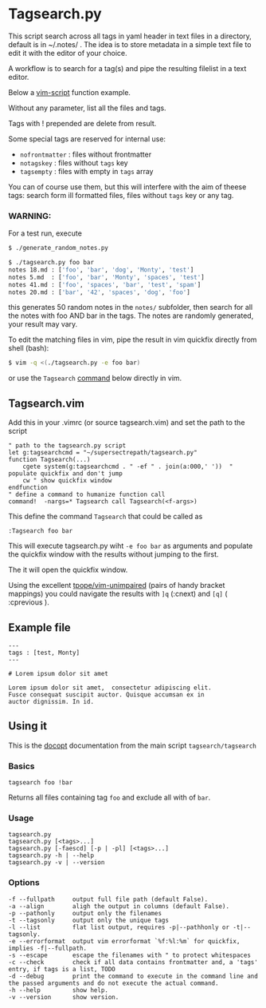 # Tagsearch.py

This script search across all tags in yaml header in text files in a directory, default is in ~/.notes/ .
The idea is to store metadata in a simple text file to edit it with the editor of your choice.

A workflow is to search for a tag(s) and pipe the resulting filelist in a text editor. 

Below a [vim-script](#tagsearch.vim) function example.

Without any parameter, list all the files and tags.

Tags with ! prepended are delete from result.

Some special tags are reserved for internal use:

- `nofrontmatter` : files without frontmatter 
- `notagskey` : files without `tags` key
- `tagsempty` : files with empty in `tags` array

You can of course use them, but this will interfere with the aim of theese tags:
search form ill formatted files, files without `tags` key or any tag.

### WARNING: 

For a test run, execute 

```bash
$ ./generate_random_notes.py

$ ./tagsearch.py foo bar
notes 18.md : ['foo', 'bar', 'dog', 'Monty', 'test']
notes 5.md  : ['foo', 'bar', 'Monty', 'spaces', 'test']
notes 41.md : ['foo', 'spaces', 'bar', 'test', 'spam']
notes 20.md : ['bar', '42', 'spaces', 'dog', 'foo']
```

this generates 50 random notes in the `notes/` subfolder, then search for all the notes with foo AND bar in the tags.
The notes are randomly generated, your result may vary.

To edit the matching files in vim, pipe the result in vim quickfix directly from shell (bash):

```bash
$ vim -q <(./tagsearch.py -e foo bar)
```

or use the  `Tagsearch` [command](#markdown-header-tagsearchvim) below directly in vim.

## Tagsearch.vim

Add this in your .vimrc (or source tagsearch.vim) and set the path to the script 

```vim
" path to the tagsearch.py script
let g:tagsearchcmd = "~/supersectrepath/tagsearch.py"
function Tagsearch(...)
    cgete system(g:tagsearchcmd . " -ef " . join(a:000,' '))  " populate quickfix and don't jump
    cw " show quickfix window
endfunction
" define a command to humanize function call
command!  -nargs=* Tagsearch call Tagsearch(<f-args>)
```

This define the command `Tagsearch` that could be called as

    :Tagsearch foo bar

This will execute tagsearch.py wiht `-e foo bar` as arguments and populate the 
quickfix window with the results without jumping to the first.

The it will open the quickfix window.

Using the excellent [tpope/vim-unimpaired](https://github.com/tpope/vim-unimpaired) (pairs of handy bracket mappings) you could navigate the results with `]q` (:cnext) and `[q]` ( :cprevious ).

## Example file

```markdown|
---
tags : [test, Monty]
---

# Lorem ipsum dolor sit amet

Lorem ipsum dolor sit amet,  consectetur adipiscing elit. 
Fusce consequat suscipit auctor. Quisque accumsan ex in 
auctor dignissim. In id.

```

## Using it

This is the [docopt](http://docopt.org/) documentation from the main script
`tagsearch/tagsearch`

### Basics

    tagsearch foo !bar

Returns  all files containing tag `foo` and exclude all with of `bar`.

### Usage

    tagsearch.py
    tagsearch.py [<tags>...]
    tagsearch.py [-faescd] [-p | -pl] [<tags>...]
    tagsearch.py -h | --help
    tagsearch.py -v | --version

### Options

    -f --fullpath     output full file path (default False).
    -a --align        aligh the output in columns (default False).
    -p --pathonly     output only the filenames
    -t --tagsonly     output only the unique tags
    -l --list         flat list output, requires -p|--pathhonly or -t|--tagsonly.
    -e --errorformat  output vim errorformat `%f:%l:%m` for quickfix, implies -f|--fullpath.
    -s --escape       escape the filenames with " to protect whitespaces
    -c --check        check if all data contains frontmatter and, a 'tags' entry, if tags is a list, TODO
    -d --debug        print the command to execute in the command line and the passed arguments and do not execute the actual command.
    -h --help         show help.
    -v --version      show version.

